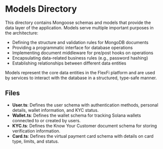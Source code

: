 # Models Directory

This directory contains Mongoose schemas and models that provide the data layer of the application. Models serve multiple important purposes in the architecture:

- Defining the structure and validation rules for MongoDB documents
- Providing a programmatic interface for database operations
- Implementing document middleware for pre/post hooks on operations
- Encapsulating data-related business rules (e.g., password hashing)
- Establishing relationships between different data entities

Models represent the core data entities in the FlexFi platform and are used by services to interact with the database in a structured, type-safe manner.

## Files

- **User.ts**: Defines the user schema with authentication methods, personal details, wallet information, and KYC status.
- **Wallet.ts**: Defines the wallet schema for tracking Solana wallets connected to or created by users.
- **KYC.ts**: Defines the Know Your Customer document schema for storing verification information.
- **Card.ts**: Defines the virtual payment card schema with details on card type, limits, and status. 